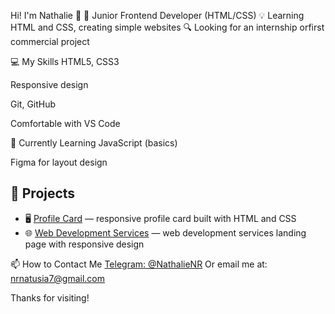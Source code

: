 Hi! I'm Nathalie 👋
🎯 Junior Frontend Developer (HTML/CSS)
💡 Learning HTML and CSS, creating simple websites
🔍 Looking for an internship orfirst commercial project

💻 My Skills
HTML5, CSS3

Responsive design

Git, GitHub

Comfortable with VS Code

🌱 Currently Learning
JavaScript (basics)

Figma for layout design

## 📌 Projects
- 🖥️ [Profile Card](https://nrnatalie.github.io/Profile-card/) — responsive profile card built with HTML and CSS  
- 🌐 [Web Development Services](https://nrnatalie.github.io/Web-development-services/) — web development services landing page with responsive design

📫 How to Contact Me
[Telegram: @NathalieNR](https://t.me/NathalieNR)
Or email me at: nrnatusia7@gmail.com

Thanks for visiting!
